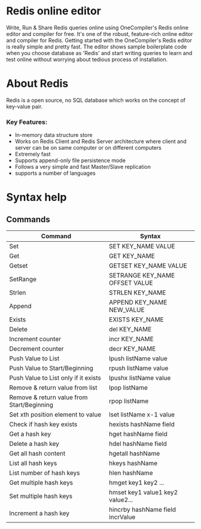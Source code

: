# Redis online editor
Write, Run & Share Redis queries online using OneCompiler's Redis online editor and compiler for free. It's one of the robust, feature-rich online editor and compiler for Redis. Getting started with the OneCompiler's Redis editor is really simple and pretty fast. The editor shows sample boilerplate code when you choose database as 'Redis' and start writing queries to learn and test online without worrying about tedious process of installation.

# About Redis

Redis is a open source, no SQL database which works on the concept of key-value pair.

### Key Features:

* In-memory data structure store
* Works on Redis Client and Redis Server architecture where client and server can be on same computer or on different computers
* Extremely fast
* Supports append-only file persistence mode
* Follows a very simple and fast Master/Slave replication
* supports a number of languages

# Syntax help

## Commands

| Command | Syntax |
|----|----|
| Set| SET KEY_NAME VALUE|
| Get| GET KEY_NAME|
| Getset|GETSET KEY_NAME VALUE|
| SetRange | SETRANGE KEY_NAME OFFSET VALUE|
| Strlen| STRLEN KEY_NAME |
| Append| APPEND KEY_NAME NEW_VALUE|
| Exists | EXISTS KEY_NAME|
| Delete | del KEY_NAME|
| Increment counter | incr KEY_NAME|
| Decrement counter | decr KEY_NAME|
| Push Value to List | lpush listName value|
| Push Value to Start/Beginning | rpush listName value|
| Push Value to List only if it exists | lpushx listName value|
| Remove & return value from list| lpop listName|
| Remove & return value from Start/Beginning|rpop listName|
| Set xth position element to value | lset listName x-1 value|
| Check if hash key exists | hexists hashName field|
| Get a hash key | hget hashName field|
| Delete a hash key | hdel hashName field|
| Get all hash content | hgetall hashName|
| List all hash keys | hkeys hashName|
| List number of hash keys | hlen hashName|
| Get multiple hash keys|  hmget key1 key2 ...|
| Set multiple hash keys|  hmset key1 value1 key2 value2...|
| Increment a hash key | hincrby hashName field incrValue|
